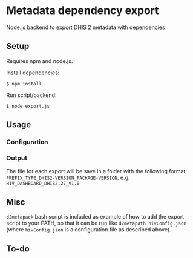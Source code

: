 # Metadata dependency export
Node.js backend to export DHIS 2 metadata with dependencies

## Setup
Requires npm and node.js. 

Install dependencies:

```
$ npm install
```

Run script/backend:

```
$ node export.js
```


## Usage


### Configuration


### Output
The file for each export will be save in a folder with the following format:
`PREFIX_TYPE_DHIS2-VERSION_PACKAGE-VERSION`, e.g. `HIV_DASHBOARD_DHIS2.27_V1.0`


## Misc
`d2metapack` bash script is included as example of how to add the export script 
to your PATH, so that it can be run like `d2metapath hivConfig.json` (where `hivConfig.json` is a configuration file as described above).


## To-do








